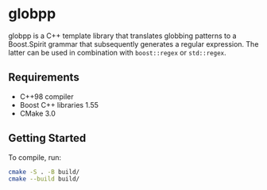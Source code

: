 # globpp

globpp is a C++ template library that translates globbing patterns to a
Boost.Spirit grammar that subsequently generates a regular expression. The
latter can be used in combination with ``boost::regex`` or ``std::regex``.

## Requirements

* C++98 compiler
* Boost C++ libraries 1.55
* CMake 3.0

## Getting Started

To compile, run:

```bash
cmake -S . -B build/
cmake --build build/
```
